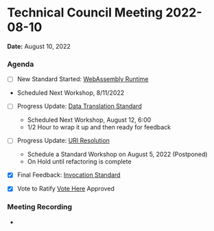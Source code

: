 Technical Council Meeting 2022-08-10
===

**Date:** August 10, 2022

### Agenda 

- [ ] New Standard Started: [WebAssembly Runtime](https://hackmd.io/xWl4BmcuQBK8ecFf8JJvpQ)
 * Scheduled Next Workshop, 8/11/2022 
- [ ] Progress Update: [Data Translation Standard](https://hackmd.io/hpwh7m7MRoKJLH_fOowYWg)
  * Scheduled Next Workshop, August 12, 6:00
  * 1/2 Hour to wrap it up and then ready for feedback

- [ ] Progress Update: [URI Resolution](https://hackmd.io/OaF8KHN0TOOf457GYcnjEQ)
  * Schedule a Standard Workshop on August 5, 2022 (Postponed)
  * On Hold until refactoring is complete
- [x] Final Feedback: [Invocation Standard](https://hackmd.io/@eugenefine/BJ5lOIeHq)
- [x] Vote to Ratify [Vote Here](https://forum.polywrap.io/t/technical-council-standard-acceptance-invocation-standard/305) Approved

### Meeting Recording 

* 
